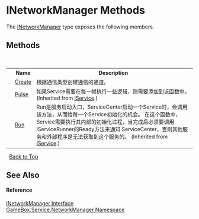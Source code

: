 # INetworkManager Methods
 

The <a href="917b171b-9d72-05a1-c0e2-e20376b5b0c4">INetworkManager</a> type exposes the following members.


## Methods
&nbsp;<table><tr><th></th><th>Name</th><th>Description</th></tr><tr><td>![Public method](media/pubmethod.gif "Public method")</td><td><a href="09be94c0-6d1c-b846-a241-a29e49e2eea4">Create</a></td><td>
根据通信类型创建通信的通道。</td></tr><tr><td>![Public method](media/pubmethod.gif "Public method")</td><td><a href="0de9df42-d93d-7656-9d63-f570ec7a9b3f">Pulse</a></td><td>
如果Service需要在每一帧执行一些逻辑，则需要添加到该函数中。
 (Inherited from <a href="741e402f-9585-4b18-9dbb-3b6ef80bacae">IService</a>.)</td></tr><tr><td>![Public method](media/pubmethod.gif "Public method")</td><td><a href="f104f28f-e451-0c44-4c12-b6b05539fdd9">Run</a></td><td>
Run是服务启动入口，ServiceCenter启动一个Service时，会调用该方法，从而给每一个Service初始化的机会。 在这个函数中，Service需要执行其内部的初始化过程，当完成后必须要调用IServiceRunner的Ready方法来通知 ServiceCenter，否则其他服务和外部程序是无法获取到这个服务的。
 (Inherited from <a href="741e402f-9585-4b18-9dbb-3b6ef80bacae">IService</a>.)</td></tr></table>&nbsp;
<a href="#inetworkmanager-methods">Back to Top</a>

## See Also


#### Reference
<a href="917b171b-9d72-05a1-c0e2-e20376b5b0c4">INetworkManager Interface</a><br /><a href="e92cd5f6-6868-30a4-62ef-776833ad32a3">GameBox.Service.NetworkManager Namespace</a><br />
